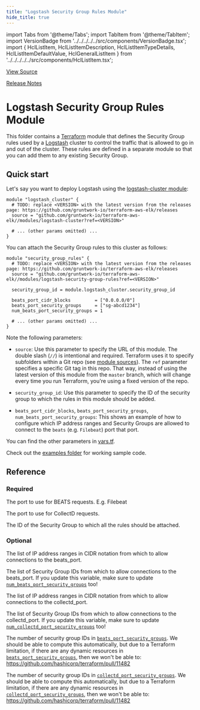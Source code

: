 ```yaml
---
title: "Logstash Security Group Rules Module"
hide_title: true
---
```


import Tabs from '@theme/Tabs';
import TabItem from '@theme/TabItem';
import VersionBadge from '../../../../../src/components/VersionBadge.tsx';
import { HclListItem, HclListItemDescription, HclListItemTypeDetails, HclListItemDefaultValue, HclGeneralListItem } from '../../../../../src/components/HclListItem.tsx';

<a href="https://github.com/gruntwork-io/terraform-aws-elk/tree/master/modules%2Flogstash-security-group-rules" className="link-button" title="View the source code for this module in GitHub.">View Source</a>

<a href="https://github.com/gruntwork-io/terraform-aws-elk/releases?q=" className="link-button" title="Release notes for only the service catalog versions which impacted this service.">Release Notes</a>

# Logstash Security Group Rules Module

This folder contains a [Terraform](https://www.terraform.io/) module that defines the Security Group rules used by a
[Logstash](https://www.elastic.co/products/logstash) cluster to control the traffic that is allowed to go in and out of the cluster.
These rules are defined in a separate module so that you can add them to any existing Security Group.

## Quick start

Let's say you want to deploy Logstash using the [logstash-cluster module](https://github.com/gruntwork-io/terraform-aws-elk/tree/master/modules/logstash-cluster):

```hcl
module "logstash_cluster" {
  # TODO: replace <VERSION> with the latest version from the releases page: https://github.com/gruntwork-io/terraform-aws-elk/releases
  source = "github.com/gruntwork-io/terraform-aws-elk//modules/logstash-cluster?ref=<VERSION>"

  # ... (other params omitted) ...
}
```

You can attach the Security Group rules to this cluster as follows:

```hcl
module "security_group_rules" {
  # TODO: replace <VERSION> with the latest version from the releases page: https://github.com/gruntwork-io/terraform-aws-elk/releases
  source = "github.com/gruntwork-io/terraform-aws-elk//modules/logstash-security-group-rules?ref=<VERSION>"

  security_group_id = module.logstash_cluster.security_group_id

  beats_port_cidr_blocks         = ["0.0.0.0/0"]
  beats_port_security_groups     = ["sg-abcd1234"]
  num_beats_port_security_groups = 1

  # ... (other params omitted) ...
}
```

Note the following parameters:

*   `source`: Use this parameter to specify the URL of this module. The double slash (`//`) is intentional
    and required. Terraform uses it to specify subfolders within a Git repo (see [module
    sources](https://www.terraform.io/docs/modules/sources.html)). The `ref` parameter specifies a specific Git tag in
    this repo. That way, instead of using the latest version of this module from the `master` branch, which
    will change every time you run Terraform, you're using a fixed version of the repo.

*   `security_group_id`: Use this parameter to specify the ID of the security group to which the rules in this module
    should be added.

*   `beats_port_cidr_blocks`, `beats_port_security_groups`, `num_beats_port_security_groups`: This shows an example of how to configure which IP address ranges and Security Groups are allowed to connect to the `beats` (e.g. `Filebeat`) port that port.

You can find the other parameters in [vars.tf](https://github.com/gruntwork-io/terraform-aws-elk/tree/master/vars.tf).

Check out the [examples folder](https://github.com/gruntwork-io/terraform-aws-elk/tree/master/examples) for working sample code.




## Reference

<Tabs>
<TabItem value="inputs" label="Inputs" default>

### Required

<HclListItem name="beats_port" requirement="required" type="number">
<HclListItemDescription>

The port to use for BEATS requests. E.g. Filebeat

</HclListItemDescription>
</HclListItem>

<HclListItem name="collectd_port" requirement="required" type="number">
<HclListItemDescription>

The port to use for CollectD requests.

</HclListItemDescription>
</HclListItem>

<HclListItem name="security_group_id" requirement="required" type="string">
<HclListItemDescription>

The ID of the Security Group to which all the rules should be attached.

</HclListItemDescription>
</HclListItem>

### Optional

<HclListItem name="beats_port_cidr_blocks" requirement="optional" type="list(string)">
<HclListItemDescription>

The list of IP address ranges in CIDR notation from which to allow connections to the beats_port.

</HclListItemDescription>
<HclListItemDefaultValue defaultValue="[]"/>
</HclListItem>

<HclListItem name="beats_port_security_groups" requirement="optional" type="list(string)">
<HclListItemDescription>

The list of Security Group IDs from which to allow connections to the beats_port. If you update this variable, make sure to update <a href="#num_beats_port_security_groups"><code>num_beats_port_security_groups</code></a> too!

</HclListItemDescription>
<HclListItemDefaultValue defaultValue="[]"/>
</HclListItem>

<HclListItem name="collectd_port_cidr_blocks" requirement="optional" type="list(string)">
<HclListItemDescription>

The list of IP address ranges in CIDR notation from which to allow connections to the collectd_port.

</HclListItemDescription>
<HclListItemDefaultValue defaultValue="[]"/>
</HclListItem>

<HclListItem name="collectd_port_security_groups" requirement="optional" type="list(string)">
<HclListItemDescription>

The list of Security Group IDs from which to allow connections to the collectd_port. If you update this variable, make sure to update <a href="#num_collectd_port_security_groups"><code>num_collectd_port_security_groups</code></a> too!

</HclListItemDescription>
<HclListItemDefaultValue defaultValue="[]"/>
</HclListItem>

<HclListItem name="num_beats_port_security_groups" requirement="optional" type="number">
<HclListItemDescription>

The number of security group IDs in <a href="#beats_port_security_groups"><code>beats_port_security_groups</code></a>. We should be able to compute this automatically, but due to a Terraform limitation, if there are any dynamic resources in <a href="#beats_port_security_groups"><code>beats_port_security_groups</code></a>, then we won't be able to: https://github.com/hashicorp/terraform/pull/11482

</HclListItemDescription>
<HclListItemDefaultValue defaultValue="0"/>
</HclListItem>

<HclListItem name="num_collectd_port_security_groups" requirement="optional" type="number">
<HclListItemDescription>

The number of security group IDs in <a href="#collectd_port_security_groups"><code>collectd_port_security_groups</code></a>. We should be able to compute this automatically, but due to a Terraform limitation, if there are any dynamic resources in <a href="#collectd_port_security_groups"><code>collectd_port_security_groups</code></a>, then we won't be able to: https://github.com/hashicorp/terraform/pull/11482

</HclListItemDescription>
<HclListItemDefaultValue defaultValue="0"/>
</HclListItem>

</TabItem>
<TabItem value="outputs" label="Outputs">

<HclListItem name="beats_port">
</HclListItem>

</TabItem>
</Tabs>


<!-- ##DOCS-SOURCER-START
{
  "originalSources": [
    "https://github.com/gruntwork-io/terraform-aws-elk/tree/readme.md",
    "https://github.com/gruntwork-io/terraform-aws-elk/tree/variables.tf",
    "https://github.com/gruntwork-io/terraform-aws-elk/tree/outputs.tf"
  ],
  "sourcePlugin": "module-catalog-api",
  "hash": "7a98715b99093f84c34a0b210980e821"
}
##DOCS-SOURCER-END -->
